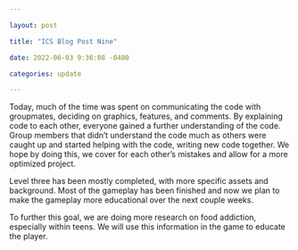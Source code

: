 ```yaml
---

layout: post

title: "ICS Blog Post Nine"

date: 2022-06-03 9:36:08 -0400

categories: update

---
```


Today, much of the time was spent on communicating the code with groupmates, deciding on graphics, features, and comments. By explaining code to each other, everyone gained a further understanding of the code. Group members that didn’t understand the code much as others were caught up and started helping with the code, writing new code together. We hope by doing this, we cover for each other’s mistakes and allow for a more optimized project.

Level three has been mostly completed, with more specific assets and background. Most of the gameplay has been finished and now we plan to make the gameplay more educational over the next couple weeks.

To further this goal, we are doing more research on food addiction, especially within teens. We will use this information in the game to educate the player.

